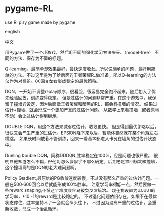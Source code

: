 # pygame-RL
use Rl play game made by pygame

english





中文

用Pygame做了一个小游戏，然后用不同的强化学习方法来玩。（model-free）
不同的方法，保存为不同的标题。

Q-learning，最简单却效果最好，最快速度收敛。所以说简单的问题，最好用简单的方法。不过这里是为了给后面的王者荣耀RL做准备，所以Q-learning的方法仅作为对照组。80回合左右形成稳定的最优策略。

DQN，一开始不调整replay顺序，很看脸，很容易完全跑不起来。随后加入了优先经验回放，训练变得稳定。
但是过估计的问题非常严重。在这个游戏中，我保留了撞墙的设定，因为后面做王者荣耀和暗黑的RL，都会有撞墙的情况。
结果过估计+撞墙，就会形成一个更加严重的过估计问题。
从数学上来看撞墙（或者原地不动）会让过估计得到继承。

DOUBLE DQN，用这个方法来减弱过估计，收敛更快。
但是得到最优策略以后，很快又会产生严重的过估计。EPSION降下来以后，智能体突然就在某个角落左右横跳。
如果长时间放着不管训练，回来一看基本都进入卡死在墙角的过估计状态中。

Dueling Double DQN，简称DDDQN,胜率稳定在100%，但是问题也很严重。
很明显他知道怎么不输，但他对怎么赢似乎不那么确定。后期老是来回横跳和撞墙，这个撞墙真的是DQN的老大难问题啊。

Policy Gradient,最原始的PG收敛速度较慢，不过没有那么严重的过估计问题。一般在500-600回合以后就能形成100%胜率。
注意学习率得低一点，然后要做一些reward shaping,不然这个难度很容易被负反馈统治。
现在我设置为0.0001的学习率，+10 -1的reward是比较稳定的。
不过退化问题依旧存在，如果不在最优状态停住，胜率坚持不了一会就会掉头往下。
不过因为没有严重的过估计，会重新收敛，形成一个治乱循环。



